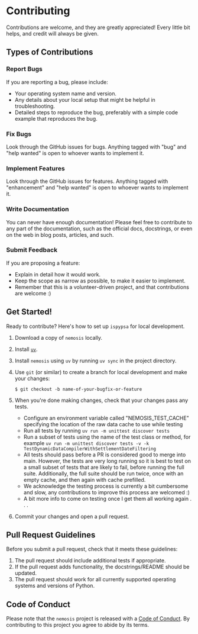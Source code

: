 # Contributing

Contributions are welcome, and they are greatly appreciated! Every little bit
helps, and credit will always be given.

## Types of Contributions

### Report Bugs

If you are reporting a bug, please include:

* Your operating system name and version.
* Any details about your local setup that might be helpful in troubleshooting.
* Detailed steps to reproduce the bug, preferably with a simple code example that reproduces the bug.

### Fix Bugs

Look through the GitHub issues for bugs. Anything tagged with "bug" and "help
wanted" is open to whoever wants to implement it.

### Implement Features

Look through the GitHub issues for features. Anything tagged with "enhancement"
and "help wanted" is open to whoever wants to implement it.

### Write Documentation

You can never have enough documentation! Please feel free to contribute to any
part of the documentation, such as the official docs, docstrings, or even
on the web in blog posts, articles, and such.

### Submit Feedback

If you are proposing a feature:

* Explain in detail how it would work.
* Keep the scope as narrow as possible, to make it easier to implement.
* Remember that this is a volunteer-driven project, and that contributions
  are welcome :)

## Get Started!

Ready to contribute? Here's how to set up `ispypsa` for local development.

1. Download a copy of `nemosis` locally.
2. Install [`uv`](https://github.com/astral-sh/uv).
3. Install `nemosis` using `uv` by running `uv sync` in the project directory.
4. Use `git` (or similar) to create a branch for local development and make your changes:

    ```console
    $ git checkout -b name-of-your-bugfix-or-feature
    ```

6. When you're done making changes, check that your changes pass any tests.

    - Configure an environment variable called "NEMOSIS_TEST_CACHE" specifying the location of the raw data cache to use
      while testing
    - Run all tests by running `uv run -m unittest discover tests`
    - Run a subset of tests using the name of the test class or method, for example 
      `uv run -m unittest discover tests -v -k TestDynamicDataCompilerWithSettlementDateFiltering`
    - All tests should pass before a PR is considered good to merge into main. However, the tests are very long running
      so it is best to test on a small subset of tests that are likely to fail, before running the full suite. 
      Additionally, the full suite should be run twice, once with an empty cache, and then again with cache prefilled.
    - We acknowledge the testing process is currently a bit cumbersome and slow, any contributions to improve this
      process are welcomed :)
    - A bit more info to come on testing once I get them all working again . . . 

7. Commit your changes and open a pull request.

## Pull Request Guidelines

Before you submit a pull request, check that it meets these guidelines:

1. The pull request should include additional tests if appropriate.
2. If the pull request adds functionality, the docstrings/README should be updated.
3. The pull request should work for all currently supported operating systems and versions of Python.

## Code of Conduct

Please note that the `nemosis` project is released with a
[Code of Conduct](CONDUCT.md). By contributing to this project you agree to abide by its terms.
